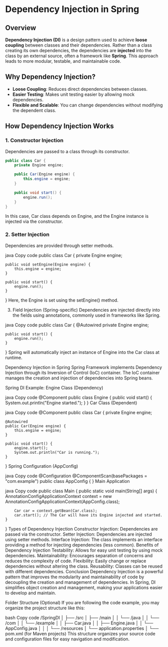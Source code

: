 # Dependency Injection in Spring

## Overview

**Dependency Injection (DI)** is a design pattern used to achieve **loose coupling** between classes and their dependencies. Rather than a class creating its own dependencies, the dependencies are **injected** into the class by an external source, often a framework like **Spring**. This approach leads to more modular, testable, and maintainable code.

## Why Dependency Injection?

- **Loose Coupling**: Reduces direct dependencies between classes.
- **Easier Testing**: Makes unit testing easier by allowing mock dependencies.
- **Flexible and Scalable**: You can change dependencies without modifying the dependent class.

## How Dependency Injection Works

### 1. Constructor Injection
   Dependencies are passed to a class through its constructor.
   ```java
   public class Car {
       private Engine engine;
   
       public Car(Engine engine) {
           this.engine = engine;
       }
   
       public void start() {
           engine.run();
       }
   }
```
In this case, Car class depends on Engine, and the Engine instance is injected via the constructor.

### 2. Setter Injection
Dependencies are provided through setter methods.

java
Copy code
public class Car {
    private Engine engine;

    public void setEngine(Engine engine) {
        this.engine = engine;
    }

    public void start() {
        engine.run();
    }
}
Here, the Engine is set using the setEngine() method.

3. Field Injection (Spring-specific)
Dependencies are injected directly into the fields using annotations, commonly used in frameworks like Spring.

java
Copy code
public class Car {
    @Autowired
    private Engine engine;

    public void start() {
        engine.run();
    }
}
Spring will automatically inject an instance of Engine into the Car class at runtime.

Dependency Injection in Spring
Spring Framework implements Dependency Injection through its Inversion of Control (IoC) container. The IoC container manages the creation and injection of dependencies into Spring beans.

Spring DI Example:
Engine Class (Dependency)

java
Copy code
@Component
public class Engine {
    public void start() {
        System.out.println("Engine started.");
    }
}
Car Class (Dependent)

java
Copy code
@Component
public class Car {
    private Engine engine;

    @Autowired
    public Car(Engine engine) {
        this.engine = engine;
    }

    public void start() {
        engine.start();
        System.out.println("Car is running.");
    }
}
Spring Configuration (AppConfig)

java
Copy code
@Configuration
@ComponentScan(basePackages = "com.example")
public class AppConfig {
}
Main Application

java
Copy code
public class Main {
    public static void main(String[] args) {
        AnnotationConfigApplicationContext context = 
            new AnnotationConfigApplicationContext(AppConfig.class);
        
        Car car = context.getBean(Car.class);
        car.start(); // The Car will have its Engine injected and started.
    }
}
Types of Dependency Injection
Constructor Injection: Dependencies are passed via the constructor.
Setter Injection: Dependencies are injected using setter methods.
Interface Injection: The class implements an interface providing a method for injecting dependencies (less common).
Benefits of Dependency Injection
Testability: Allows for easy unit testing by using mock dependencies.
Maintainability: Encourages separation of concerns and reduces the complexity of code.
Flexibility: Easily change or replace dependencies without altering the class.
Reusability: Classes can be reused with different dependencies.
Conclusion
Dependency Injection is a powerful pattern that improves the modularity and maintainability of code by decoupling the creation and management of dependencies. In Spring, DI simplifies object creation and management, making your applications easier to develop and maintain.

Folder Structure (Optional)
If you are following the code example, you may organize the project structure like this:

bash
Copy code
/SpringDI
│
├── /src
│   ├── /main
│   │   └── /java
│   │       └── /com
│   │           └── /example
│   │               ├── Car.java
│   │               ├── Engine.java
│   │               └── AppConfig.java
│   │
│   └── /resources
│       └── application.properties
│
└── pom.xml (for Maven projects)
This structure organizes your source code and configuration files for easy navigation and modification.
